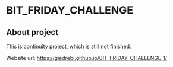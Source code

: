 # BIT_FRIDAY_CHALLENGE

## About project

This is continuity project, which is still not finished.

Website url: https://giedrebi.github.io/BIT_FRIDAY_CHALLENGE_1/ 